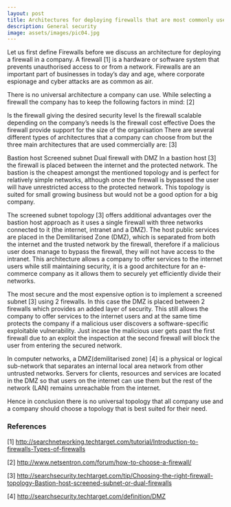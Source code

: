 ```yaml
---
layout: post
title: Architectures for deploying firewalls that are most commonly used in businesses
description: General security
image: assets/images/pic04.jpg
---
```


Let us first define Firewalls before we discuss an architecture for deploying a firewall in a company. A firewall [1] is a hardware or software system that prevents unauthorised access to or from a network. Firewalls are an important part of businesses in today’s day and age, where corporate espionage and cyber attacks are as common as air.

There is no universal architecture a company can use. While selecting a firewall the company has to keep the following factors in mind: [2]

Is the firewall giving the desired security level
Is the firewall scalable depending on the company’s needs
Is the firewall cost effective
Does the firewall provide support for the size of the organisation
There are several different types of architectures that a company can choose from but the three main architectures that are used commercially are: [3]

Bastion host
Screened subnet
Dual firewall with DMZ
In a bastion host [3] the firewall is placed between the internet and the protected network. The bastion is the cheapest amongst the mentioned topology and is perfect for relatively simple networks, although once the firewall is bypassed the user will have unrestricted access to the protected network. This topology is suited for small growing business but would not be a good option for a big company.

The screened subnet topology [3] offers additional advantages over the bastion host approach as it uses a single firewall with three networks connected to it (the internet, intranet and a DMZ). The host public services are placed in the Demilitarised Zone (DMZ), which is separated from both the internet and the trusted network by the firewall, therefore if a malicious user does manage to bypass the firewall, they will not have access to the intranet. This architecture allows a company to offer services to the internet users while still maintaining security, it is a good architecture for an e-commerce company as it allows them to securely yet efficiently divide their networks.

The most secure and the most expensive option is to implement a screened subnet [3] using 2 firewalls. In this case the DMZ is placed between 2 firewalls which provides an added layer of security. This still allows the company to offer services to the internet users and at the same time protects the company if a malicious user discovers a software-specific exploitable vulnerability. Just incase the malicious user gets past the first firewall due to an exploit the inspection at the second firewall will block the user from entering the secured network.

In computer networks, a DMZ(demilitarised zone) [4] is a physical or logical sub-network that separates an internal local area network from other untrusted networks. Servers for clients, resources and services are located in the DMZ so that users on the internet can use them but the rest of the network (LAN) remains unreachable from the internet.

Hence in conclusion there is no universal topology that all company use and a company should choose a topology that is best suited for their need.

<h3>References</h3>

[1] http://searchnetworking.techtarget.com/tutorial/Introduction-to-firewalls-Types-of-firewalls

[2] http://www.netsentron.com/forum/how-to-choose-a-firewall/

[3] http://searchsecurity.techtarget.com/tip/Choosing-the-right-firewall-topology-Bastion-host-screened-subnet-or-dual-firewalls

[4] http://searchsecurity.techtarget.com/definition/DMZ
